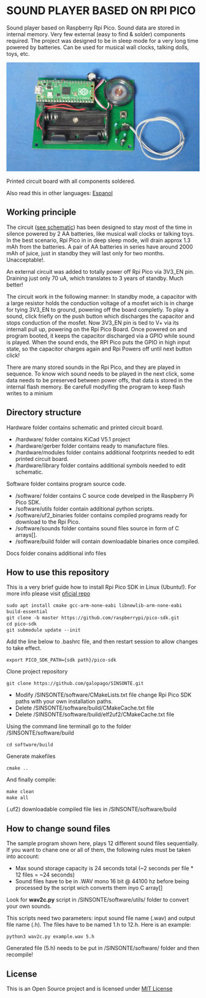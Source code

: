 # SOUND PLAYER BASED ON RPI PICO

Sound player based on Raspberry Rpi Pico. Sound data are stored in internal memory. Very few external (easy to find & solder) components required. The project was designed to be in sleep mode for a very long time powered by batteries. Can be used for musical wall clocks, talking dolls, toys, etc.

![BOARD](/docs/sinsonte.jpg)

Printed circuit board with all components soldered.

Also read this in other languages: [Espanol](/docs/README.es.md)

## Working principle

The circuit ([see schematic](/docs/schematic.pdf)) has been designed to stay most of the time in silence powered by 2 AA batteries, like musical wall clocks or talking toys. In the best scenario, Rpi Pico in in deep sleep mode, will drain approx 1.3 mAh from the batteries. A pair of AA batteries in series have around 2000 mAh of juice, just in standby they will last only for two months. Unacceptable!.

An external circuit was added to totally power off Rpi Pico via 3V3_EN pin. Draining just only 70 uA, which translates to 3 years of standby. Much better!

The circuit work in the following manner: In standby mode, a capacitor with a large resistor holds the conduction voltage of a mosfet wich is in charge for tying 3V3_EN to ground, powering off the board completly. To play a sound, click friefly on the push button which discharges the capacitor and stops conduction of the mosfet. Now 3V3_EN pin is tied to V+ via its internall pull up, powering on the Rpi Pico Board. Once powered on and program booted, it keeps the capacitor discharged via a GPIO while sound is played. When the sound ends, the RPI Pico puts the GPIO in high input state, so the capacitor charges again and Rpi Powers off until next button click!

There are many stored sounds in the Rpi Pico, and they are played in sequence. To know wich sound needs to be played in the next click, some data needs to be preserved between power offs, that data is stored in the internal flash memory. Be carefull modyifing the program to keep flash writes to a minium



## Directory structure

Hardware folder contains schematic and printed circuit board.
* /hardware/ folder contains KiCad V5.1 project
* /hardware/gerber folder contains ready to manufacture files.
* /hardware/modules folder contains additional footprints needed to edit printed circuit board.
* /hardware/library folder contains additional symbols needed to edit schematic.

Software folder contains program source code.
* /software/ folder contains C source code develped in the Raspberry Pi Pico SDK.
* /software/utils folder contain additional python scripts.
* /software/uf2_binaries folder contains compiled programs ready for download to the Rpi Pico.
* /software/sounds folder contains sound files source in form of C arrays[].
* /software/build folder will contain downloadable binaries once compiled.

Docs folder conains additional info files

## How to use this repository

This is a very brief guide how to install Rpi Pico SDK in Linux (Ubuntu!). For more info please visit [oficial repo](https://github.com/raspberrypi/pico-sdk)
~~~
sudo apt install cmake gcc-arm-none-eabi libnewlib-arm-none-eabi build-essential
git clone -b master https://github.com/raspberrypi/pico-sdk.git
cd pico-sdk
git submodule update --init
~~~
Add the line below to .bashrc file, and then restart session to allow changes to take effect.
~~~
export PICO_SDK_PATH={sdk path}/pico-sdk
~~~
Clone project repository
~~~
git clone https://github.com/galopago/SINSONTE.git
~~~
* Modify /SINSONTE/software/CMakeLists.txt file change Rpi Pico SDK paths with your own installation paths.
* Delete /SINSONTE/software/build/CMakeCache.txt file
* Delete /SINSONTE/software/build/elf2uf2/CMakeCache.txt file

Using the command line terminall go to the folder /SINSONTE/software/build
~~~
cd software/build
~~~
Generate makefiles
~~~
cmake ..
~~~
And finally compile:
~~~
make clean
make all
~~~
(.uf2) downloadable compiled file lies in /SINSONTE/software/build


## How to change sound files

The sample program shown here, plays 12 different sound files sequentially. If you want to chane one or all of them, the following rules must be taken into account:

* Max sound storage capacity is 24 seconds total (~2 seconds per file * 12 files = ~24 seconds)
* Sound files have to be in .WAV mono 16 bit @ 44100 hz before being processed by the script wich converts them inyo C array[]

Look for **wav2c.py** script in /SINSONTE/software/utils/ folder to convert your own sounds.

This scripts need two parameters: input sound file name (.wav) and output file name (.h). The files have to be named 1.h to 12.h. Here is an example:

~~~
python3 wav2c.py example.wav 5.h
~~~

Generated file (5.h) needs to be put in /SINSONTE/software/ folder and then recompile!


## License
This is an Open Source project and is licensed under [MIT License](https://spdx.org/licenses/MIT.html)
